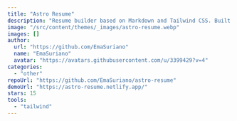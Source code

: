```yaml
---
title: "Astro Resume"
description: "Resume builder based on Markdown and Tailwind CSS. Built with Astro, and inspired by Standard Resume."
image: "/src/content/themes/_images/astro-resume.webp"
images: []
author:
  url: "https://github.com/EmaSuriano"
  name: "EmaSuriano"
  avatar: "https://avatars.githubusercontent.com/u/3399429?v=4"
categories:
  - "other"
repoUrl: "https://github.com/EmaSuriano/astro-resume"
demoUrl: "https://astro-resume.netlify.app/"
stars: 15
tools:
  - "tailwind"
---
```

